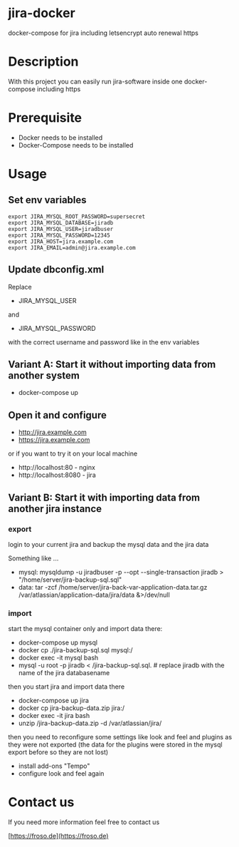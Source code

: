 # jira-docker

docker-compose for jira including letsencrypt auto renewal https 

# Description 

With this project you can easily run jira-software inside one docker-compose including https

# Prerequisite

* Docker needs to be installed
* Docker-Compose needs to be installed

# Usage

## Set env variables

```
export JIRA_MYSQL_ROOT_PASSWORD=supersecret
export JIRA_MYSQL_DATABASE=jiradb
export JIRA_MYSQL_USER=jiradbuser
export JIRA_MYSQL_PASSWORD=12345
export JIRA_HOST=jira.example.com
export JIRA_EMAIL=admin@jira.example.com
```

## Update dbconfig.xml

Replace 
* JIRA_MYSQL_USER 

and

* JIRA_MYSQL_PASSWORD

with the correct username and password like in the env variables

## Variant A: Start it without importing data from another system

* docker-compose up

## Open it and configure

* http://jira.example.com
* https://jira.example.com

or if you want to try it on your local machine

* http://localhost:80 - nginx
* http://localhost:8080 - jira

## Variant B: Start it with importing data from another jira instance

### export 


login to your current jira and backup the mysql data and the jira data

Something like ...

* mysql: mysqldump -u jiradbuser -p --opt --single-transaction jiradb > "/home/server/jira-backup-sql.sql" 
* data: tar -zcf /home/server/jira-back-var-application-data.tar.gz /var/atlassian/application-data/jira/data &>/dev/null

### import 

start the mysql container only and import data there:

* docker-compose up mysql
* docker cp ./jira-backup-sql.sql mysql:/
* docker exec -it mysql bash
* mysql -u root -p jiradb < /jira-backup-sql.sql. # replace jiradb with the name of the jira databasename

then you start jira and import data there

* docker-compose up jira
* docker cp jira-backup-data.zip jira:/
* docker exec -it jira bash
* unzip /jira-backup-data.zip -d /var/atlassian/jira/

then you need to reconfigure some settings like look and feel and plugins as they were not exported (the data for the plugins were stored in the mysql export before so they are not lost)

* install add-ons "Tempo"
* configure look and feel again

# Contact us

If you need more information feel free to contact us 

[https://froso.de](https://froso.de)